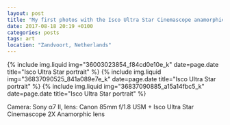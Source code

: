 ```yaml
---
layout: post
title: "My first photos with the Isco Ultra Star Cinemascope anamorphic lens"
date: 2017-08-18 20:19 +0100
categories: posts
tags: art
location: "Zandvoort, Netherlands"
---
```


{% include img.liquid img="36003023854_f84cd0e10e_k" date=page.date title="Isco Ultra Star portrait" %}
{% include img.liquid img="36837090525_841a089e7e_k" date=page.date title="Isco Ultra Star portrait" %}
{% include img.liquid img="36837090885_a15a14fbc5_k" date=page.date title="Isco Ultra Star portrait" %}

Camera: Sony α7 II, lens: Canon 85mm f/1.8 USM + Isco Ultra Star Cinemascope 2X Anamorphic lens
